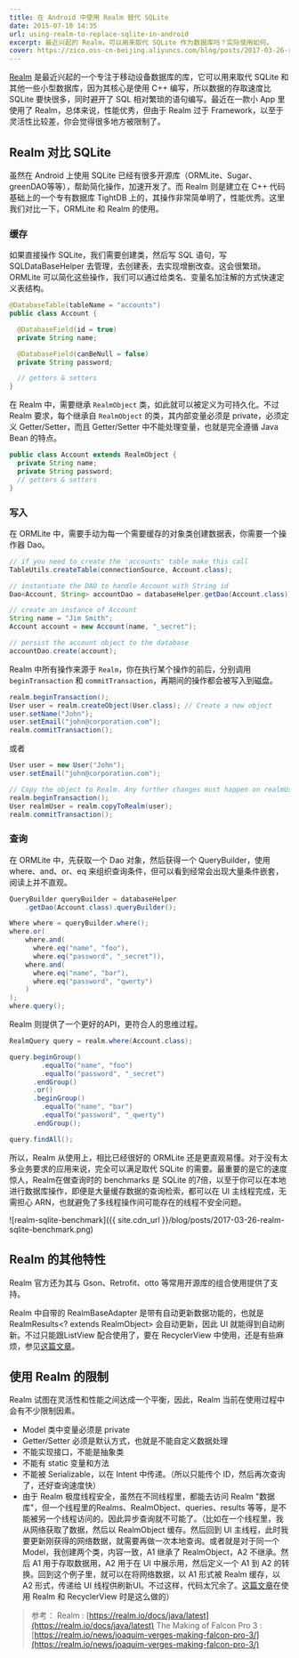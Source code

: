 ```yaml
---
title: 在 Android 中使用 Realm 替代 SQLite
date: 2015-07-10 14:35
url: using-realm-to-replace-sqlite-in-android
excerpt: 最近兴起的 Realm，可以用来取代 SQLite 作为数据库吗？实际使用如何。
cover: https://zico.oss-cn-beijing.aliyuncs.com/blog/posts/2017-03-26-realm-sqlite-benchmark.png
---
```


[Realm](https://realm.io) 是最近兴起的一个专注于移动设备数据库的库，它可以用来取代 SQLite 和其他一些小型数据库，因为其核心是使用 C++ 编写，所以数据的存取速度比 SQLite 要快很多，同时避开了 SQL 相对繁琐的语句编写。最近在一款小 App 里使用了 Realm，总体来说，性能优秀，但由于 Realm 过于 Framework，以至于灵活性比较差，你会觉得很多地方被限制了。

## Realm  对比  SQLite

虽然在 Android 上使用 SQLite 已经有很多开源库（ORMLite、Sugar、greenDAO等等），帮助简化操作，加速开发了。而 Realm 则是建立在 C++ 代码基础上的一个专有数据库 TightDB 上的，其操作非常简单明了，性能优秀。这里我们对比一下，ORMLite 和 Realm 的使用。

### 缓存

如果直接操作 SQLite，我们需要创建类，然后写 SQL 语句，写 SQLDataBaseHelper 去管理，去创建表，去实现增删改查。这会很繁琐。ORMLite 可以简化这些操作，我们可以通过给类名、变量名加注解的方式快速定义表结构。

```Java
@DatabaseTable(tableName = "accounts")
public class Account {

  @DatabaseField(id = true)
  private String name;

  @DatabaseField(canBeNull = false)
  private String password;

  // getters & setters
}
```

在 Realm 中，需要继承 `RealmObject` 类，如此就可以被定义为可持久化。不过 Realm 要求，每个继承自 `RealmObject` 的类，其内部变量必须是 private，必须定义 Getter/Setter，而且 Getter/Setter 中不能处理变量，也就是完全遵循 Java Bean 的特点。

```Java
public class Account extends RealmObject {
  private String name;
  private String password;
  // getters & setters
}
```

### 写入
在 ORMLite 中，需要手动为每一个需要缓存的对象类创建数据表，你需要一个操作器 Dao。

```Java
// if you need to create the 'accounts' table make this call
TableUtils.createTable(connectionSource, Account.class);

// instantiate the DAO to handle Account with String id
Dao<Account, String> accountDao = databaseHelper.getDao(Account.class);

// create an instance of Account
String name = "Jim Smith";
Account account = new Account(name, "_secret");

// persist the account object to the database
accountDao.create(account);
```
Realm 中所有操作来源于 `Realm`，你在执行某个操作的前后，分别调用 `beginTransaction` 和 `commitTransaction`，再期间的操作都会被写入到磁盘。

```Java
realm.beginTransaction();
User user = realm.createObject(User.class); // Create a new object
user.setName("John");
user.setEmail("john@corporation.com");
realm.commitTransaction();
```

或者

```Java
User user = new User("John");
user.setEmail("john@corporation.com");

// Copy the object to Realm. Any further changes must happen on realmUser
realm.beginTransaction();
User realmUser = realm.copyToRealm(user);  
realm.commitTransaction();
```

### 查询
在 ORMLite 中，先获取一个 Dao 对象，然后获得一个 QueryBuilder，使用 where、and、or、eq 来组织查询条件，但可以看到经常会出现大量条件嵌套，阅读上并不直观。

```Java
QueryBuilder queryBuilder = databaseHelper
    .getDao(Account.class).queryBuilder();

Where where = queryBuilder.where();
where.or(
    where.and(
      where.eq("name", "foo"),
      where.eq("password", "_secret")),
    where.and(
      where.eq("name", "bar"),
      where.eq("password", "qwerty")
    )
);
where.query();
```

Realm 则提供了一个更好的API，更符合人的思维过程。

```Java
RealmQuery query = realm.where(Account.class);

query.beginGroup()
        .equalTo("name", "foo")
        .equalTo("password", "_secret")
      .endGroup()
      .or()
      .beginGroup()
        .equalTo("name", "bar")
        .equalTo("password", "_qwerty")
      .endGroup();

query.findAll();
```

所以，Realm 从使用上，相比已经很好的 ORMLite 还是更直观易懂。对于没有太多业务要求的应用来说，完全可以满足取代 SQLite 的需要。最重要的是它的速度惊人，Realm在做查询时的 benchmarks 是 SQLite 的7倍，以至于你可以在本地进行数据库操作，即便是大量缓存数据的查询检索，都可以在 UI 主线程完成，无需担心 ARN，也就避免了多线程操作间可能存在的线程不安全问题。

![realm-sqlite-benchmark]({{ site.cdn_url }}/blog/posts/2017-03-26-realm-sqlite-benchmark.png)

## Realm 的其他特性

Realm 官方还为其与 Gson、Retrofit、otto 等常用开源库的组合使用提供了支持。

Realm 中自带的 RealmBaseAdapter 是带有自动更新数据功能的，也就是RealmResults<? extends RealmObject> 会自动更新，因此 UI 就能得到自动刷新。不过只能跟ListView 配合使用了，要在 RecyclerView 中使用，还是有些麻烦，参见[这篇文章](http://gradlewhy.ghost.io/realm-results-with-recyclerview/)。

## 使用 Realm 的限制

Realm 试图在灵活性和性能之间达成一个平衡，因此，Realm 当前在使用过程中会有不少限制因素。

* Model 类中变量必须是 private
* Getter/Setter 必须是默认方式，也就是不能自定义数据处理
* 不能实现接口，不能是抽象类
* 不能有 static 变量和方法
* 不能被 Serializable，以在 Intent 中传递。（所以只能传个 ID，然后再次查询了，还好查询速度快）
* 由于 Realm 极度线程安全，虽然在不同线程里，都能去访问 Realm "数据库"，但一个线程里的Realms、RealmObject、queries、results 等等，是不能被另一个线程访问的。因此异步查询就不可能了。（比如在一个线程里，我从网络获取了数据，然后以 RealmObject 缓存。然后回到 UI 主线程，此时我要更新刚获得的网络数据，就需要再做一次本地查询。或者就是对于同一个 Model，我创建两个类，内容一致，A1 继承了 RealmObject，A2 不继承。然后 A1 用于存取数据用，A2 用于在 UI 中展示用，然后定义一个 A1 到 A2 的转换。回到这个例子里，就可以在将网络数据，以 A1 形式被 Realm 缓存，以 A2 形式，传递给 UI 线程供刷新UI。不过这样，代码太冗余了。[这篇文章](http://gradlewhy.ghost.io/realm-results-with-recyclerview/)在使用 Realm 和 RecyclerView 时是这么做的）

> 参考：
> Realm : [https://realm.io/docs/java/latest](https://realm.io/docs/java/latest)
> The Making of Falcon Pro 3 : [https://realm.io/news/joaquim-verges-making-falcon-pro-3/](https://realm.io/news/joaquim-verges-making-falcon-pro-3/)

